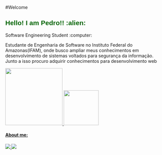   #Welcome
  <br>
   
  <h2 style="color: #006400; font-family: 'Trebuchet MS', 'Lucida Sans Unicode', 'Lucida Grande', 'Lucida Sans', Arial, sans-serif;" >Hello! I am Pedro!! :alien: </h2>
  <p> Software Engineering Student :computer:</p>
   
   Estudante de Engenharia de Software no Instituto Federal do Amazonas(IFAM), onde busco ampliar meus conhecimentos em desenvolvimento de sistemas voltados para segurança da informação. Junto a isso procuro adquirir conhecimentos para desenvolvimento web
   
  <div height="120em">
      <a href="https://github.com/pedrocarvalhosnk">
      <img height="180em" src="https://github-readme-stats.vercel.app/api?username=pedrocarvalhosnk&show_icons=true&theme=algolia"/>
      <img height="110em" src="https://github-readme-stats.vercel.app/api/top-langs/?username=pedrocarvalhosnk&layout=compact&theme=algolia"/>
  </div>
 
  <h4> About me:  <h4/>
     
  <a href="https://www.instagram.com/pedro_ow/" alt="Instagram" target="_blank">
      <img src="https://img.shields.io/badge/-Instagram-DF0174?style=for-the-badge&labelColor=DF0174&logo=instagram&logoColor=white&link=https://www.instagram.com/pedro_ow/">
      <a href="https://www.linkedin.com/in/pedro-carvalho-almeida-765942208/" alt="Instagram" target="_blank"> 
      <img src="https://img.shields.io/badge/LinkedIn-0077B5?style=for-the-badge&logo=linkedin&logoColor=white"> 
  </a>
     






       
    




